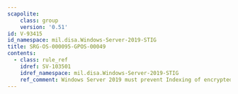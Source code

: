 ```yaml
---
scapolite:
    class: group
    version: '0.51'
id: V-93415
id_namespace: mil.disa.Windows-Server-2019-STIG
title: SRG-OS-000095-GPOS-00049
contents:
  - class: rule_ref
    idref: SV-103501
    idref_namespace: mil.disa.Windows-Server-2019-STIG
    ref_comment: Windows Server 2019 must prevent Indexing of encrypted file ...
---
```



